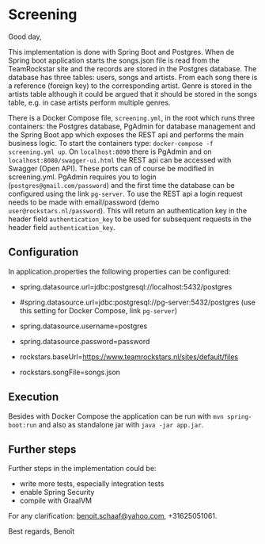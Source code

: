 # Screening #

Good day,

This implementation is done with Spring Boot and Postgres. When de Spring boot application starts the songs.json file is read from the TeamRockstar site and the records are stored in the Postgres database. The database has three tables: users, songs and artists. From each song there is a reference (foreign key) to the corresponding artist. Genre is stored in the artists table although it could be argued that it should be stored in the songs table, e.g. in case artists perform multiple genres.

There is a Docker Compose file, `screening.yml`, in the root which runs three containers: the Postgres database, PgAdmin for database management and the Spring Boot app which exposes the REST api and performs the main business logic. To start the containers type: `docker-compose -f screening.yml up`. On `localhost:8090` there is PgAdmin and on `localhost:8080/swagger-ui.html` the REST api can be accessed with Swagger (Open API). These ports can of course be modified in screening.yml. PgAdmin requires you to login (`postgres@gmail.com/password`) and the first time the database can be configured using the link `pg-server`. To use the REST api a login request needs to be made with email/password (demo `user@rockstars.nl/password`). This will return an authentication key in the header field  `authentication_key` to be used  for subsequent requests in the header field `authentication_key`.



## Configuration ##

In application.properties the following properties can be configured:

- spring.datasource.url=jdbc:postgresql://localhost:5432/postgres
- #spring.datasource.url=jdbc:postgresql://pg-server:5432/postgres (use this setting for Docker Compose, link `pg-server`)
- spring.datasource.username=postgres
- spring.datasource.password=password
 
- rockstars.baseUrl=https://www.teamrockstars.nl/sites/default/files
- rockstars.songFile=songs.json



## Execution ##

Besides with Docker Compose the application can be run with `mvn spring-boot:run` and also as standalone jar with `java -jar app.jar`.



## Further steps ##

Further steps in the implementation could be:
- write more tests, especially integration tests
- enable Spring Security
- compile with GraalVM




For any clarification: benoit.schaaf@yahoo.com, +31625051061.

Best regards,
Benoît

